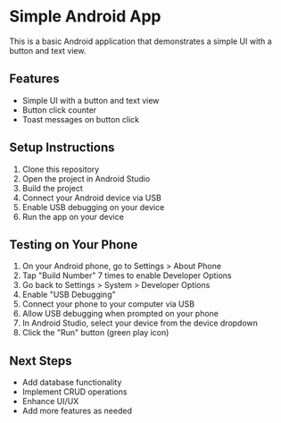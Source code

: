 # Simple Android App

This is a basic Android application that demonstrates a simple UI with a button and text view.

## Features
- Simple UI with a button and text view
- Button click counter
- Toast messages on button click

## Setup Instructions

1. Clone this repository
2. Open the project in Android Studio
3. Build the project
4. Connect your Android device via USB
5. Enable USB debugging on your device
6. Run the app on your device

## Testing on Your Phone

1. On your Android phone, go to Settings > About Phone
2. Tap "Build Number" 7 times to enable Developer Options
3. Go back to Settings > System > Developer Options
4. Enable "USB Debugging"
5. Connect your phone to your computer via USB
6. Allow USB debugging when prompted on your phone
7. In Android Studio, select your device from the device dropdown
8. Click the "Run" button (green play icon)

## Next Steps
- Add database functionality
- Implement CRUD operations
- Enhance UI/UX
- Add more features as needed 